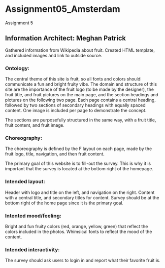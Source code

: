 # Assignment05_Amsterdam
Assignment 5


## Information Architect: Meghan Patrick
Gathered information from Wikipedia about fruit. Created HTML template, and included images and link to outside source.

### Ontology:
		
The central theme of this site is fruit, so all fonts and colors should communicate a fun and bright fruity vibe. The domain and structure of this site are the importance of the fruit logo (to be made by the designer), the fruit title, and fruit pictures on the main page, and the section headings and pictures on the following two page. Each page contains a central heading, followed by two sections of secondary headings with equally spaced content. One image is included per page to demonstrate the concept.

The sections are purposefully structured in the same way, with a fruit title, fruit content, and fruit image.

### Choreography: 
The choreography is defined by the F layout on each page, made by the fruit logo, title, navigation, and then fruit content. 

The primary goal of this website is to fill-out the survey. This is why it is important that the survey is located at the bottom right of the homepage.


### Intended layout: 
Header with logo and title on the left, and navigation on the right. Content with a central title, and secondary titles for content. Survey should be at the bottom right of the home page since it is the primary goal.

### Intented mood/feeling: 
Bright and fun fruity colors (red, orange, yellow, green) that reflect the colors included in the photos. Whimsical fonts to reflect the mood of the content.

### Intended interactivity: 
The survey should ask users to login in and report what their favorite fruit is.
  